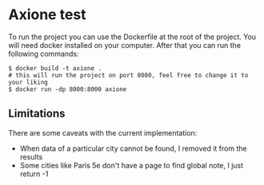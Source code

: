 # Axione test

To run the project you can use the Dockerfile at the root of the project. You will need docker installed on your computer.
After that you can run the following commands:

```shell
$ docker build -t axione .
# this will run the project on port 8000, feel free to change it to your liking
$ docker run -dp 8000:8000 axione
```

## Limitations

There are some caveats with the current implementation:

- When data of a particular city cannot be found, I removed it from the results
- Some cities like Paris 5e don't have a page to find global note, I just return -1 
